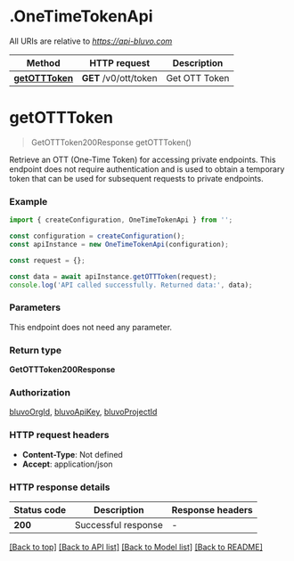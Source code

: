 # .OneTimeTokenApi

All URIs are relative to *https://api-bluvo.com*

Method | HTTP request | Description
------------- | ------------- | -------------
[**getOTTToken**](OneTimeTokenApi.md#getOTTToken) | **GET** /v0/ott/token | Get OTT Token


# **getOTTToken**
> GetOTTToken200Response getOTTToken()

Retrieve an OTT (One-Time Token) for accessing private endpoints. This endpoint does not require authentication and is used to obtain a temporary token that can be used for subsequent requests to private endpoints.

### Example


```typescript
import { createConfiguration, OneTimeTokenApi } from '';

const configuration = createConfiguration();
const apiInstance = new OneTimeTokenApi(configuration);

const request = {};

const data = await apiInstance.getOTTToken(request);
console.log('API called successfully. Returned data:', data);
```


### Parameters
This endpoint does not need any parameter.


### Return type

**GetOTTToken200Response**

### Authorization

[bluvoOrgId](README.md#bluvoOrgId), [bluvoApiKey](README.md#bluvoApiKey), [bluvoProjectId](README.md#bluvoProjectId)

### HTTP request headers

 - **Content-Type**: Not defined
 - **Accept**: application/json


### HTTP response details
| Status code | Description | Response headers |
|-------------|-------------|------------------|
**200** | Successful response |  -  |

[[Back to top]](#) [[Back to API list]](README.md#documentation-for-api-endpoints) [[Back to Model list]](README.md#documentation-for-models) [[Back to README]](README.md)


